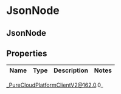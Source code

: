 # JsonNode

## JsonNode

## Properties

|Name | Type | Description | Notes|
|------------ | ------------- | ------------- | -------------|



_PureCloudPlatformClientV2@162.0.0_
